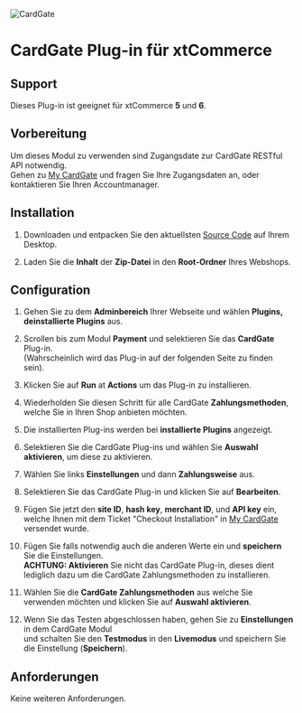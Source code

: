 ![CardGate](https://cdn.curopayments.net/thumb/200/logos/cardgate.png)

# CardGate Plug-in für xtCommerce

## Support

Dieses Plug-in ist geeignet für xtCommerce **5** und **6**.

## Vorbereitung

Um dieses Modul zu verwenden sind Zugangsdate zur CardGate RESTful API notwendig.  
Gehen zu [My CardGate](https://my.cardgate.com/) und fragen Sie Ihre Zugangsdaten an, oder kontaktieren Sie Ihren Accountmanager.

## Installation

1. Downloaden und entpacken Sie den aktuellsten [Source Code](https://github.com/cardgate/xtcommerce/releases/) auf Ihrem Desktop.

2. Laden Sie die **Inhalt** der **Zip-Datei** in den **Root-Ordner** Ihres Webshops.

## Configuration

1. Gehen Sie zu dem **Adminbereich** Ihrer Webseite und wählen **Plugins, deinstallierte Plugins** aus.

2. Scrollen bis zum Modul **Payment** und selektieren Sie das **CardGate** Plug-in.  
   (Wahrscheinlich wird das Plug-in auf der folgenden Seite zu finden sein).

3. Klicken Sie auf **Run** at **Actions** um das Plug-in zu installieren.

4. Wiederholden Sie diesen Schritt für alle CardGate **Zahlungsmethoden**, welche Sie in Ihren Shop anbieten möchten.

5. Die installierten Plug-ins werden bei **installierte Plugins** angezeigt.

6. Selektieren Sie die CardGate Plug-ins und wählen Sie **Auswahl aktivieren**, um diese zu aktivieren.

7. Wählen Sie links **Einstellungen** und dann **Zahlungsweise** aus.

8. Selektieren Sie das CardGate Plug-in und klicken Sie auf **Bearbeiten**.

9. Fügen Sie jetzt den **site ID**, **hash key**, **merchant ID**, und **API key** ein,  
   welche Ihnen mit dem Ticket "Checkout Installation" in [My CardGate](https://my.cardgate.com/) versendet wurde.

10. Fügen Sie falls notwendig auch die anderen Werte ein und **speichern** Sie die Einstellungen.  
    **ACHTUNG: Aktivieren** Sie nicht das CardGate Plug-in, dieses dient lediglich dazu um die CardGate Zahlungsmethoden zu installieren.

11. Wählen Sie die **CardGate Zahlungsmethoden** aus welche Sie verwenden möchten und klicken Sie auf **Auswahl aktivieren**.

12. Wenn Sie das Testen abgeschlossen haben, gehen Sie zu **Einstellungen** in dem CardGate Modul  
    und schalten Sie den **Testmodus** in den **Livemodus** und speichern Sie die Einstellung (**Speichern**).

## Anforderungen

Keine weiteren Anforderungen.
